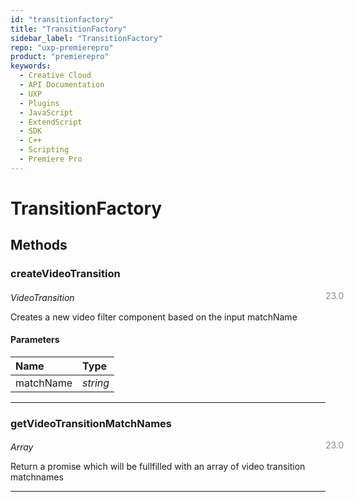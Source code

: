 ```yaml
---
id: "transitionfactory"
title: "TransitionFactory"
sidebar_label: "TransitionFactory"
repo: "uxp-premierepro"
product: "premierepro"
keywords:
  - Creative Cloud
  - API Documentation
  - UXP
  - Plugins
  - JavaScript
  - ExtendScript
  - SDK
  - C++
  - Scripting
  - Premiere Pro
---
```


# TransitionFactory

## Methods

### createVideoTransition

<span class="minversion" style="display: block; margin-bottom: -1em; margin-left: 36em; float:left; opacity:0.5;">23.0</span>

*VideoTransition*

Creates a new video filter component based on the input matchName

#### Parameters

| Name | Type |
| :------ | :------ |
| matchName | *string* |

___

### getVideoTransitionMatchNames

<span class="minversion" style="display: block; margin-bottom: -1em; margin-left: 36em; float:left; opacity:0.5;">23.0</span>

*Array*

Return a promise which will be fullfilled with an array of video transition matchnames

___
